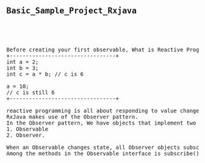 <html>

<pre>
    <div class="container">
        <div class="block two first">
            <h2>Basic_Sample_Project_Rxjava
</h2>
            <div class="wrap">
      
Before creating your first observable, What is Reactive Programming ?
+---------------------------------+
int a = 2;
int b = 3;
int c = a * b; // c is 6

a = 10;
// c is still 6
+---------------------------------+

reactive programming is all about responding to value changes.
RxJava makes use of the Observer pattern.
In the Observer pattern, We have objects that implement two key RxJava interfaces: 
1. Observable
2. Observer. 

When an Observable changes state, all Observer objects subscribed to it are notified
Among the methods in the Observable interface is subscribe(), which an Observer will call to begin the subscription.
            </div>
        </div>
    </div>
</pre>
</html>